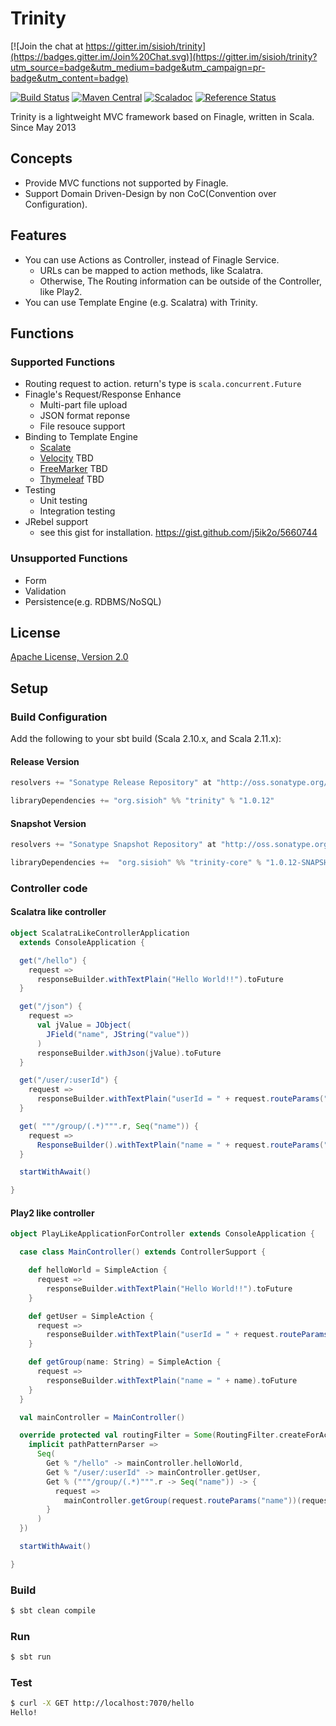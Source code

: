 # Trinity

[![Join the chat at https://gitter.im/sisioh/trinity](https://badges.gitter.im/Join%20Chat.svg)](https://gitter.im/sisioh/trinity?utm_source=badge&utm_medium=badge&utm_campaign=pr-badge&utm_content=badge)

[![Build Status](https://travis-ci.org/sisioh/trinity.png?branch=develop)](https://travis-ci.org/sisioh/trinity)
[![Maven Central](https://maven-badges.herokuapp.com/maven-central/org.sisioh/trinity_2.11/badge.svg)](https://maven-badges.herokuapp.com/maven-central/org.sisioh/trinity_2.11)
[![Scaladoc](http://javadoc-badge.appspot.com/org.sisioh/trinity.svg?label=scaladoc)](http://javadoc-badge.appspot.com/org.sisioh/trinity_2.11)
[![Reference Status](https://www.versioneye.com/java/org.sisioh:trinity_2.11/reference_badge.svg?style=flat)](https://www.versioneye.com/java/org.sisioh:trinity_2.11/references)

Trinity is a lightweight MVC framework based on Finagle, written in Scala.  
Since May 2013

## Concepts
- Provide MVC functions not supported by Finagle.
- Support Domain Driven-Design by non CoC(Convention over Configuration).

## Features
- You can use Actions as Controller, instead of Finagle Service.
  - URLs can be mapped to action methods, like Scalatra.
  - Otherwise, The Routing information can be outside of the Controller, like Play2.
- You can use Template Engine (e.g. Scalatra) with Trinity.

## Functions
### Supported Functions
- Routing request to action. return's type is `scala.concurrent.Future`
- Finagle's Request/Response Enhance
  - Multi-part file upload
  - JSON format reponse
  - File resouce support
- Binding to Template Engine
  - [Scalate](http://scalate.fusesource.org/)
  - [Velocity](http://velocity.apache.org/) TBD
  - [FreeMarker](http://freemarker.org/) TBD
  - [Thymeleaf](http://www.thymeleaf.org/) TBD
- Testing
  - Unit testing
  - Integration testing
- JRebel support
  - see this gist for installation. https://gist.github.com/j5ik2o/5660744

### Unsupported Functions
- Form
- Validation 
- Persistence(e.g. RDBMS/NoSQL)

## License
[Apache License, Version 2.0](http://www.apache.org/licenses/LICENSE-2.0.html)

## Setup

### Build Configuration

Add the following to your sbt build (Scala 2.10.x, and Scala 2.11.x):

#### Release Version

```scala
resolvers += "Sonatype Release Repository" at "http://oss.sonatype.org/content/repositories/releases/"

libraryDependencies += "org.sisioh" %% "trinity" % "1.0.12"
```

#### Snapshot Version

```scala
resolvers += "Sonatype Snapshot Repository" at "http://oss.sonatype.org/content/repositories/snapshots/"

libraryDependencies +=  "org.sisioh" %% "trinity-core" % "1.0.12-SNAPSHOT"
```
  
### Controller code

#### Scalatra like controller

```scala
object ScalatraLikeControllerApplication
  extends ConsoleApplication {

  get("/hello") {
    request =>
      responseBuilder.withTextPlain("Hello World!!").toFuture
  }

  get("/json") {
    request =>
      val jValue = JObject(
        JField("name", JString("value"))
      )
      responseBuilder.withJson(jValue).toFuture
  }

  get("/user/:userId") {
    request =>
      responseBuilder.withTextPlain("userId = " + request.routeParams("userId")).toFuture
  }

  get( """/group/(.*)""".r, Seq("name")) {
    request =>
      ResponseBuilder().withTextPlain("name = " + request.routeParams("name")).toFuture
  }

  startWithAwait()

}
```

#### Play2 like controller

```scala
object PlayLikeApplicationForController extends ConsoleApplication {

  case class MainController() extends ControllerSupport {

    def helloWorld = SimpleAction {
      request =>
        responseBuilder.withTextPlain("Hello World!!").toFuture
    }

    def getUser = SimpleAction {
      request =>
        responseBuilder.withTextPlain("userId = " + request.routeParams("userId")).toFuture
    }

    def getGroup(name: String) = SimpleAction {
      request =>
        responseBuilder.withTextPlain("name = " + name).toFuture
    }
  }

  val mainController = MainController()

  override protected val routingFilter = Some(RoutingFilter.createForActions {
    implicit pathPatternParser =>
      Seq(
        Get % "/hello" -> mainController.helloWorld,
        Get % "/user/:userId" -> mainController.getUser,
        Get % ("""/group/(.*)""".r -> Seq("name")) -> {
          request =>
            mainController.getGroup(request.routeParams("name"))(request)
        }
      )
  })

  startWithAwait()

}
```

### Build 

```sh
$ sbt clean compile
```

### Run

```sh
$ sbt run
```

### Test

```sh
$ curl -X GET http://localhost:7070/hello
Hello!
```

